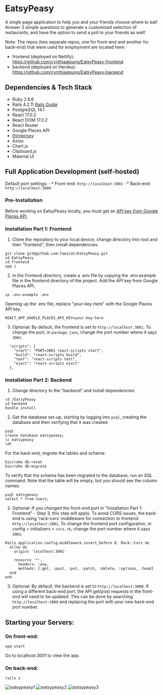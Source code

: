 # EatsyPeasy

A single page application to help you and your friends choose where to eat! Answer 3 simple questions to generate a customized selection of restaurants, and have the option to send a poll to your friends as well!

Note: The repos (two separate repos, one for front-end and another for back-end) that were used for employment are located here:

- frontend (deployed on Netlify): https://github.com/cynthiaaleung/EatsyPeasy-frontend
- backend (deployed on Heroku): https://github.com/cynthiaaleung/EatsyPeasy-backend

## Dependencies & Tech Stack

- Ruby 2.6.6
- Rails 4.2.11 [Rails Guide](http://guides.rubyonrails.org/v4.2/)
- PostgreSQL 14.1
- React 17.0.2
- React DOM 17.0.2
- React Router
- Google Places API
- [thingproxy](https://github.com/Freeboard/thingproxy)
- Axios
- Chart.js
- Clipboard.js
- Material UI

## Full Application Development (self-hosted)

Default port settings:
⋅⋅* Front-end: `http://localhost:3001`
⋅⋅* Back-end: `http://localhost:3000`

### Pre-Installation

Before working on EatsyPeasy locally, you must get an [API key from Google Places API.](https://developers.google.com/maps/documentation/places/web-service/get-api-key)

### Installation Part 1: Frontend

1. Clone the repository to your local device, change directory into root and then "frontend", then install dependencies.

```
git clone git@github.com:faezcat/EatsyPeasy.git
cd EatsyPeasy
cd frontend
npm i
```

2. In the frontend directory, create a .env file by copying the .env.example file in the frontend directory of the project. Add the API key from Google Places API.

```
cp .env.example .env
```

Opening up the .env file, replace "your-key-here" with the Google Places API key.

```
REACT_APP_GOOGLE_PLACES_API_KEY=your-key-here
```

3. Optional: By default, the frontend is set to `http://localhost:3001`. To change the port, in `package.json`, change the port number where it says `3001`:

```
  "scripts": {
    "start": "PORT=3001 react-scripts start",
    "build": "react-scripts build",
    "test": "react-scripts test",
    "eject": "react-scripts eject"
  },
```

### Installation Part 2: Backend

1. Change directory to the "backend" and install dependencies:

```
cd /EatsyPeasy
cd backend
bundle install
```

2. Get the database set-up, starting by logging into `psql`, creating the database and then verifying that it was created:

```
psql
create database eatsypeasy;
\c eatsypeasy
\dt
```

For the back-end, migrate the tables and schema:

```
bin/rake db:reset
bin/rake db:migrate
```

To verify that the schema has been migrated to the database, run an SQL command. Note that the table will be empty, but you should see the column names:

```
psql eatsypeasy
select * from users;
```

2. Optional: If you changed the front-end port in "Installation Part 1: Frontend" - Step 3, this step will apply. To avoid CORS issues, the back-end is using 'rack-cors' middleware for connection to frontend `http://localhost:3001`. To change the frontend port configuration, in config > initializers > `cors.rb`, change the port number where it says `3001`:

```
Rails.application.config.middleware.insert_before 0, Rack::Cors do
  allow do
    origins 'localhost:3001'

    resource '*',
      headers: :any,
      methods: [:get, :post, :put, :patch, :delete, :options, :head]
  end
end
```

3. Optional: By default, the backend is set to `http://localhost:3000`. If using a different back-end port, the API get/post requests in the front-end will need to be updated. This can be done by searching `http://localhost:3000` and replacing the port with your new back-end port number.

## Starting your Servers:

### On front-end:

```
npm start
```

Go to localhost:3001 to view the app.

### On back-end:

```
rails s
```

![eatsypeasy1](https://media.giphy.com/media/e3NJKSovarIin9AxgG/giphy.gif)
![eatsypeasy2](https://media.giphy.com/media/yh7wWGrqEgTvuMLerL/giphy.gif)
![eatsypeasy3](https://media.giphy.com/media/6RcfzC5Y9I7sGAd1Tk/giphy.gif)
